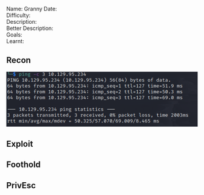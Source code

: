 
Name: Granny
Date:  
Difficulty:  
Description:  
Better Description:  
Goals:  
Learnt:

## Recon

![ping](HackTheBox/Retired-Machines/Granny/Screenshots/ping.png)
	
## Exploit

## Foothold

## PrivEsc

      
